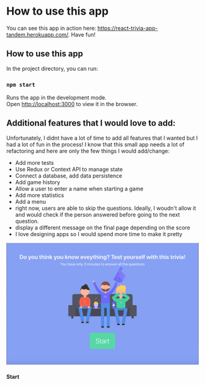 # How to use this app

You can see this app in action here: https://react-trivia-app-tandem.herokuapp.com/. Have fun!

## How to use this app

In the project directory, you can run:

### `npm start`

Runs the app in the development mode.\
Open [http://localhost:3000](http://localhost:3000) to view it in the browser.

## Additional features that I would love to add:

Unfortunately, I didnt have a lot of time to add all features that I wanted but I had a lot of fun in the process! I know that this small app needs a lot of refactoring and here are only the few things I would add/change:

- Add more tests
- Use Redux or Context API to manage state
- Connect a database, add data persistence
- Add game history
- Allow a user to enter a name when starting a game
- Add more statistics
- Add a menu
- right now, users are able to skip the questions. Ideally, I woudn't allow it and would check if the person answered before going to the next question.
- display a different message on the final page depending on the score
- I love designing apps so I would spend more time to make it pretty

![img](start.png)

#### Start

